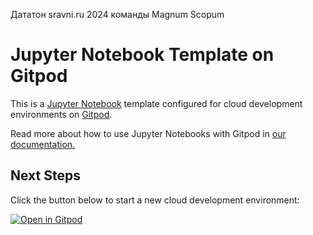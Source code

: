 Дататон sravni.ru 2024 команды Magnum Scopum

# Jupyter Notebook Template on Gitpod

This is a [Jupyter Notebook](https://jupyter.org/) template configured for cloud development environments on [Gitpod](https://www.gitpod.io/).

Read more about how to use Jupyter Notebooks with Gitpod in [our documentation.](https://www.gitpod.io/docs/references/ides-and-editors/jupyter-notebooks)

## Next Steps

Click the button below to start a new cloud development environment:

[![Open in Gitpod](https://gitpod.io/button/open-in-gitpod.svg)](https://gitpod.io/#https://github.com/gitpod-samples/template-jupyter-notebook)

